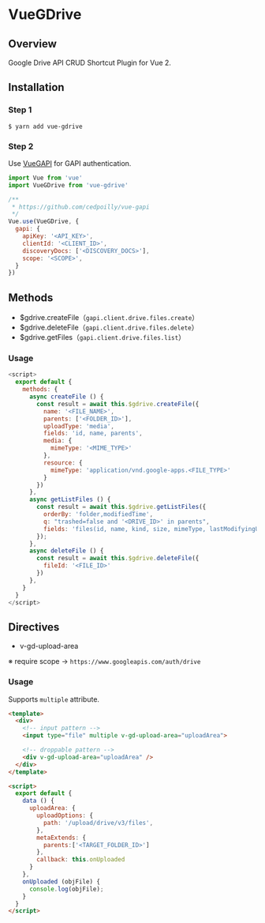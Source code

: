 # VueGDrive

<!-- [![Build Status](https://travis-ci.org/uuki/vue-gdrive.svg?branch=master)](https://travis-ci.org/uuki/vue-GDrive) -->

## Overview

Google Drive API CRUD Shortcut Plugin for Vue 2.

## Installation

### Step 1

```shell
$ yarn add vue-gdrive
```

### Step 2

Use [VueGAPI](https://github.com/cedpoilly/vue-gapi) for GAPI authentication.

```js
import Vue from 'vue'
import VueGDrive from 'vue-gdrive'

/**
 * https://github.com/cedpoilly/vue-gapi
 */
Vue.use(VueGDrive, {
  gapi: {
    apiKey: '<API_KEY>',
    clientId: '<CLIENT_ID>',
    discoveryDocs: ['<DISCOVERY_DOCS>'],
    scope: '<SCOPE>',
  }
})
```

## Methods

- $gdrive.createFile（`gapi.client.drive.files.create`）
- $gdrive.deleteFile（`gapi.client.drive.files.delete`）
- $gdrive.getFiles（`gapi.client.drive.files.list`）

### Usage

```javascript
<script>
  export default {
    methods: {
      async createFile () {
        const result = await this.$gdrive.createFile({
          name: '<FILE_NAME>',
          parents: ['<FOLDER_ID>'],
          uploadType: 'media',
          fields: 'id, name, parents',
          media: {
            mimeType: '<MIME_TYPE>'
          },
          resource: {
            mimeType: 'application/vnd.google-apps.<FILE_TYPE>'
          }
        })
      },
      async getListFiles () {
        const result = await this.$gdrive.getListFiles({
          orderBy: 'folder,modifiedTime',
          q: "trashed=false and '<DRIVE_ID>' in parents",
          fields: 'files(id, name, kind, size, mimeType, lastModifyingUser, modifiedTime, iconLink, owners, folderColorRgb, shared, webViewLink, webContentLink), nextPageToken',
        });
      },
      async deleteFile () {
        const result = await this.$gdrive.deleteFile({
          fileId: '<FILE_ID>'
        })
      },
    }
  }
</script>
```

## Directives

- v-gd-upload-area

※ require scope -> `https://www.googleapis.com/auth/drive`

### Usage

Supports `multiple` attribute.

```html
<template>
  <div>
    <!-- input pattern -->
    <input type="file" multiple v-gd-upload-area="uploadArea">

    <!-- droppable pattern -->
    <div v-gd-upload-area="uploadArea" />
  </div>
</template>

<script>
  export default {
    data () {
      uploadArea: {
        uploadOptions: {
          path: '/upload/drive/v3/files',
        },
        metaExtends: {
          parents:['<TARGET_FOLDER_ID>']
        },
        callback: this.onUploaded
      }
    },
    onUploaded (objFile) {
      console.log(objFile);
    }
  }
</script>
```